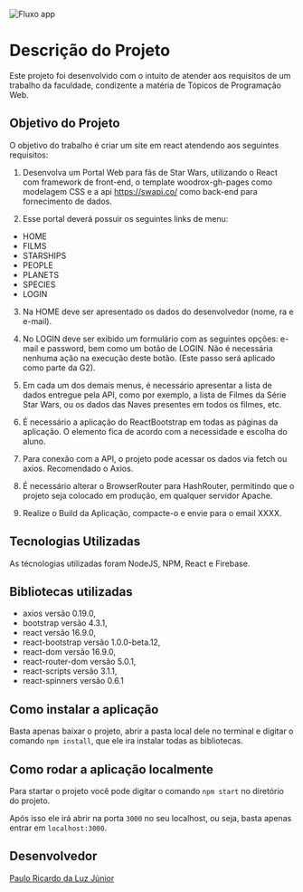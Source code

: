 ![Fluxo app](https://user-images.githubusercontent.com/47355769/114118830-e4d0d980-98bf-11eb-8f0b-78a41603b75e.jpg)

# Descrição do Projeto
Este projeto foi desenvolvido com o intuito de atender aos requisitos de um trabalho da faculdade, condizente a matéria de Tópicos de Programação Web.

## Objetivo do Projeto
O objetivo do trabalho é criar um site em react atendendo aos seguintes requisitos:

1) Desenvolva um Portal Web para fãs de Star Wars, utilizando o React com framework de front-end, o template woodrox-gh-pages como modelagem CSS e a api https://swapi.co/ como back-end para fornecimento de dados.

2) Esse portal deverá possuir os seguintes links de menu:
* HOME
* FILMS
* STARSHIPS
* PEOPLE
* PLANETS
* SPECIES
* LOGIN

3) Na HOME deve ser apresentado os dados do desenvolvedor (nome, ra e e-mail).

4) No LOGIN deve ser exibido um formulário com as seguintes opções: e-mail e password, bem como um botão de LOGIN. Não é necessária nenhuma ação na execução deste botão. (Este passo será aplicado como parte da G2).

5) Em cada um dos demais menus, é necessário apresentar a lista de dados entregue pela API, como por exemplo, a lista de Filmes da Série Star Wars, ou os dados das Naves presentes em todos os filmes, etc.

6) É necessário a aplicação do ReactBootstrap em todas as páginas da aplicação. O elemento fica de acordo com a necessidade e escolha do aluno.

7) Para conexão com a API, o projeto pode acessar os dados via fetch ou axios. Recomendado o Axios.

8) É necessário alterar o BrowserRouter para HashRouter, permitindo que o projeto seja colocado em produção, em qualquer servidor Apache.

9) Realize o Build da Aplicação, compacte-o e envie para o email XXXX.

## Tecnologias Utilizadas
As técnologias utilizadas foram NodeJS, NPM,  React e Firebase.

## Bibliotecas utilizadas
* axios versão 0.19.0,
* bootstrap versão 4.3.1,
* react versão 16.9.0,
* react-bootstrap versão 1.0.0-beta.12,
* react-dom versão 16.9.0,
* react-router-dom versão 5.0.1,
* react-scripts versão 3.1.1,
* react-spinners versão 0.6.1

## Como instalar a aplicação
Basta apenas baixar o projeto, abrir a pasta local dele no terminal e digitar o comando `npm install`, que ele ira instalar todas as bibliotecas.

## Como rodar a aplicação localmente
Para startar o projeto você pode digitar o comando `npm start` no diretório do projeto.

Após isso ele irá abrir na porta `3000` no seu localhost, ou seja, basta apenas entrar em `localhost:3000`.

## Desenvolvedor
[Paulo Ricardo da Luz Júnior](https://www.linkedin.com/in/paulo-ricardo-da-luz-j%C3%BAnior-5a3953164/)
